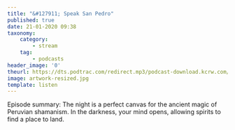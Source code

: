 ```yaml
---
title: "&#127911; Speak San Pedro"
published: true
date: 21-01-2020 09:38
taxonomy:
    category:
        - stream
    tag:
        - podcasts
header_image: '0'
theurl: https://dts.podtrac.com/redirect.mp3/podcast-download.kcrw.com/kcrw/audio/podcast/etc/nw/KCRW-nocturne-speak_san_pedro-200114.mp3
image: artwork-resized.jpg
template: listen
--- 
```

Episode summary: The night is a perfect canvas for the ancient magic of Peruvian shamanism. In the darkness, your mind opens, allowing spirits to find a place to land.
